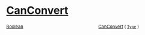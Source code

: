 # [CanConvert](./NetCoreFeatureDescriptorConverter-100664070.md)



<sub>[Boolean](https://docs.microsoft.com/en-us/dotnet/api/System.Boolean)</sub><img width=200/><sub>[CanConvert](./NetCoreFeatureDescriptorConverter-100664070.md) ( [`Type`](https://docs.microsoft.com/en-us/dotnet/api/System.Type) )</sub><br>


